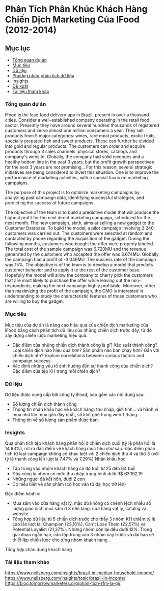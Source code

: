 # Phân Tích Phân Khúc Khách Hàng Chiến Dịch Marketing Của IFood (2012-2014)

## Mục lục

- [Tổng quan dự án](#tổng-quan-dự-án)
- [Mục tiêu](#mục-tiêu)
- [Dữ liệu](#dữ-liệu)
- [Phương pháp phân tích dữ liệu](#phương-pháp-phân-tích-dữ-liệu)
- [Insights](#insights)
- [Đề xuất](#đề-xuất)
- [Tài liệu tham khảo](#tài-liệu-tham-khảo)

### Tổng quan dự án
IFood is the lead food delivery app in Brazil, present in over a thousand cities.
Consider a well-established company operating in the retail food sector. Presently they have around several hundred thousands of registered customers and serve almost one million consumers a year. They sell products from 5 major categories: wines, rare meat products, exotic fruits, specially prepared fish and sweet products. These can further be divided into gold and regular products. The customers can order and acquire products through 3 sales channels: physical stores, catalogs and company's website. Globally, the company had solid revenues and a healthy bottom line in the past 3 years, but the profit growth perspectives for the next 3 years are not promising... For this reason, several strategic initiatives are being considered to invert this situation. One is to improve the performance of marketing activities, with a special focus on marketing campaigns.

The purpose of this project is to optimize marketing campaigns by analyzing past campaign data, identifying successful strategies, and predicting the success of future campaigns.

The objective of the team is to build a predictive model that will produce the highest profit for the next direct marketing campaign, scheduled for the next month. The new campaign, sixth, aims at selling a new gadget to the Customer Database. To build the model, a pilot campaign involving 2.240 customers was carried out. The customers were selected at random and contacted by phone regarding the acquisition of the gadget. During the following months, customers who bought the offer were properly labeled. The total cost of the sample campaign was 6.720MU and the revenue generated by the customers who accepted the offer was 3.674MU. Globally the campaign had a profit of -3.046MU. The success rate of the campaign was 15%. The objective is of the team is to develop a model that predicts customer behavior and to apply it to the rest of the customer base. Hopefully the model will allow the company to cherry pick the customers that are most likely to purchase the offer while leaving out the non-respondents, making the next campaign highly profitable. Moreover, other than maximizing the profit of the campaign, the CMO is interested in understanding to study the characteristic features of those customers who are willing to buy the gadget.

### Mục tiêu

Mục tiêu của dự án là nâng cao hiệu quả của chiến dịch marketing của iFood bằng cách phân tích dữ liệu của những chiến dịch trước đây, từ đó xây dựng chiến lược marketing hiệu quả.

- Đặc điểm của những chiến dịch thành công là gì? Xác suất thành công? 
Loại chiến dịch nào hiệu quả hơn? 
Sản phẩm nào bán chạy hơn? Gắn với chiến dịch ntn?
Explore correlations between various factors and campaign success.
- Xác định những yếu tố ảnh hưởng đến sự thành công của chiến dịch?
Đặc điểm của tệp KH trong mỗi chiến dịch?

### Dữ liệu

Dữ liệu được cung cấp bởi công ty iFood, bao gồm các nội dung sau:
- Số lượng chiến dịch thành công
- Thông tin nhân khẩu học về khách hàng: thu nhập, giới tính... và hành vi mua như lần mua gần đây nhất, số lượt ghé trang web 1 tháng...
- Thông tin về số lượng sản phẩm được bán:

### Insights 

Qua phân tích tệp khách hàng phản hồi ở chiến dịch cuối (tỷ lệ phản hồi là 14,93%), rút ra đặc điểm về khách hàng mục tiêu như sau. Đặc điểm phân tích từ last campaign không có khác biệt với 2 chiến dịch thứ 4 và thứ 3 (với tỷ lệ thành công lần lượt là 7,47% và 7,29%)
Nhân khẩu học
- Tập trung vào nhóm khách hàng có độ tuổi từ 25 đến 64 tuổi
- Đây cũng là nhóm có mức thu nhập trung bình dưới R$ 63.192,19
- Những người đã kết hôn, dưới 2 con
- Có hiểu biết về sản phẩm (có học vấn từ đại học trở lên)

Đặc điểm hành vi
- Mua sắm vào cửa hàng vật lý, mặc dù không có chênh lệch nhiều số lượng giao dịch mua sắm ở 3 nền tảng: cửa hàng vật lý, catalog và website
- Tổng hợp dữ liệu từ 5 chiến dịch trước cho thấy 3 nhóm KH chiếm tỷ lệ cao lần lượt là: Champion (23,16%), Can't Lose Them (22,57%) và Potential Loyalist (21,37%). Những nhóm còn lại đều dưới 12%.
  Trong giai đoạn ngắn hạn, cần tập trung vào 3 nhóm này trước và dài hạn sẽ thiết lập chiến lược cho từng nhóm khách hàng.

Tổng hợp chân dung khách hàng

### Tài liệu tham khảo

https://www.neilsberg.com/insights/brazil-in-median-household-income/
https://www.neilsberg.com/insights/topic/brazil-in-income/
https://blog.tomorrowmarketers.org/phan-tich-rfm-la-gi/
